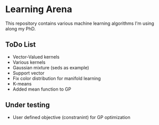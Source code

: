 # Learning Arena

This repository contains various machine learning algorithms I'm using along my PhD.

## ToDo List
- Vector-Valued kernels
- Various kernels
- Gaussian mixture (seds as example)
- Support vector
- Fix color distribution for manifold learning
- K-means
- Added mean function to GP

## Under testing
- User defined objective (constranint) for GP optimization